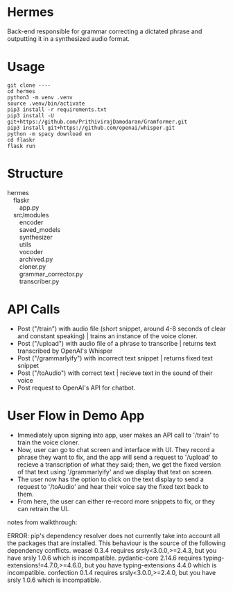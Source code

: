 # Hermes
Back-end responsible for grammar correcting a dictated phrase and outputting it in a synthesized audio format.

# Usage
````
git clone ----
cd hermes
python3 -m venv .venv
source .venv/bin/activate
pip3 install -r requirements.txt
pip3 install -U git+https://github.com/PrithivirajDamodaran/Gramformer.git
pip3 install git+https://github.com/openai/whisper.git
python -m spacy download en 
cd flaskr
flask run
````
 
# Structure

hermes\
&emsp;flaskr\
&emsp;&emsp;app.py\
&emsp;src/modules\
&emsp;&emsp;encoder\
&emsp;&emsp;saved_models\
&emsp;&emsp;synthesizer\
&emsp;&emsp;utils\
&emsp;&emsp;vocoder\
&emsp;&emsp;archived.py\
&emsp;&emsp;cloner.py\
&emsp;&emsp;grammar_corrector.py\
&emsp;&emsp;transcriber.py

# API Calls

- Post ("/train") with audio file (short snippet, around 4-8 seconds of clear and constant speaking) | trains an instance of the voice cloner.
- Post ("/upload") with audio file of a phrase to transcribe | returns text transcribed by OpenAI's Whisper 
- Post ("/grammarlyify") with incorrect text snippet | returns fixed text snippet
- Post ("/toAudio") with correct text | recieve text in the sound of their voice 
- Post request to OpenAI's API for chatbot.

# User Flow in Demo App

- Immediately upon signing into app, user makes an API call to '/train' to train the voice cloner. 
- Now, user can go to chat screen and interface with UI. They record a phrase they want to fix, and the app will send a request to '/upload' to recieve a transcription of what they said; then, we get the fixed version of that text using '/grammarlyify' and we display that text on screen.
- The user now has the option to click on the text display to send a request to '/toAudio' and hear their voice say the fixed text back to them.
- From here, the user can either re-record more snippets to fix, or they can retrain the UI.


notes from walkthrough:

ERROR: pip's dependency resolver does not currently take into account all the packages that are installed. This behaviour is the source of the following dependency conflicts.
weasel 0.3.4 requires srsly<3.0.0,>=2.4.3, but you have srsly 1.0.6 which is incompatible.
pydantic-core 2.14.6 requires typing-extensions!=4.7.0,>=4.6.0, but you have typing-extensions 4.4.0 which is incompatible.
confection 0.1.4 requires srsly<3.0.0,>=2.4.0, but you have srsly 1.0.6 which is incompatible.